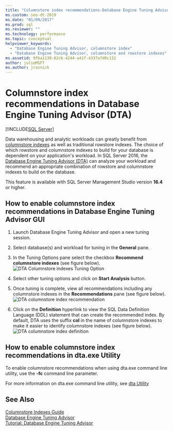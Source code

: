```yaml
---
title: "Columnstore index recommendations-Database Engine Tuning Advisor (DTA)"
ms.custom: seo-dt-2019
ms.date: "01/09/2017"
ms.prod: sql
ms.reviewer: ""
ms.technology: performance
ms.topic: conceptual
helpviewer_keywords: 
  - "Database Engine Tuning Advisor, columnstore index"
  - "Database Engine Tuning Advisor, columnstore and rowstore indexes"
ms.assetid: 9fba1139-82cb-4244-a41f-4337a7d0c132
author: julieMSFT
ms.author: jrasnick
---
```

# Columnstore index recommendations in Database Engine Tuning Advisor (DTA)
 [!INCLUDE[SQL Server](../../includes/applies-to-version/_ssnoversion.md)]

 
  Data warehousing and analytic workloads can greatly benefit from [columnstore indexes](../../t-sql/statements/create-columnstore-index-transact-sql.md) as well as traditional rowstore indexes. The choice of which rowstore and columnstore indexes to build for your database is dependent on your application's workload. In SQL Server 2016, the [Database Engine Tuning Advisor (DTA)](../../relational-databases/performance/database-engine-tuning-advisor.md) can analyze your workload and recommend an appropriate combination of rowstore and columnstore indexes to build on the database. 
  
 This feature is available with SQL Server Management Studio version **16.4** or higher. 
  
## How to enable columnstore index recommendations in Database Engine Tuning Advisor GUI

  
  1. Launch Database Engine Tuning Advisor and open a new tuning session.
  
  2. Select database(s) and workload for tuning in the **General** pane.
  
  3. In the Tuning Options pane select the checkbox **Recommend columnstore indexes** (see figure below).
  ![DTA Columnstore indexes Tuning Option](../../relational-databases/performance/media/dta-columnstore-indexes-tuning-option.gif)
 
  4. Select other tuning options and click on **Start Analysis** button.
  
  5. Once tuning is complete,  view all recommendations including any columnstore indexes in the **Recommendations** pane (see figure below).      
  ![DTA columnstore index recommendation](../../relational-databases/performance/media/dta-columnstore-index-recommendation.gif)
  
  6. Click on the **Definition** hyperlink to view the SQL Data Definition Language (DDL) statement that can create the recommended index. By default, DTA uses the suffix **col** in the name of columnstore indexes to make it easier to identify columnstore indexes (see figure below).
  ![DTA columnstore index definition](../../relational-databases/performance/media/dta-columnstore-index-definition.gif) 
  
  
  ## How to enable columnstore index recommendations in dta.exe Utility

To  enable columnstore recommendations when using dta.exe command line utility, use the **-fc** command line parameter.

For more information on dta.exe command line utility, see [dta Utility](../../tools/dta/dta-utility.md)

## See Also
[Columnstore Indexes Guide](../../relational-databases/indexes/columnstore-indexes-overview.md)       
[Database Engine Tuning Advisor](../../relational-databases/performance/database-engine-tuning-advisor.md)      
[Tutorial: Database Engine Tuning Advisor](../../tools/dta/tutorial-database-engine-tuning-advisor.md)



  

